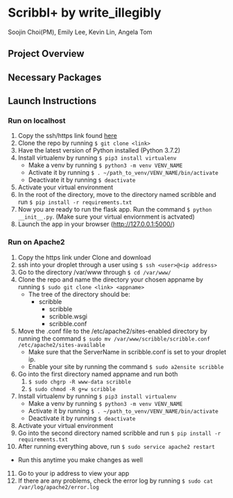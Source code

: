 # Scribbl+ by write_illegibly
Soojin Choi(PM), Emily Lee, Kevin Lin, Angela Tom
## Project Overview

## Necessary Packages

## Launch Instructions
### Run on localhost
1. Copy the ssh/https link found [here](https://github.com/Soojin-C/write_illegibly)
2. Clone the repo by running `$ git clone <link>`
3. Have the latest version of Python installed (Python 3.7.2)
4. Install virtualenv by running `$ pip3 install virtualenv`
   * Make a venv by running `$ python3 -m venv VENV_NAME`
   * Activate it by running `$ . ~/path_to_venv/VENV_NAME/bin/activate`
   * Deactivate it by running `$ deactivate`
5. Activate your virtual environment
6. In the root of the directory, move to the directory named scribble and run `$ pip install -r requirements.txt`
7. Now you are ready to run the flask app. Run the command `$ python __init__.py`. (Make sure your virtual enviornment is actvated)
8. Launch the app in your browser (http://127.0.0.1:5000/)

### Run on Apache2
1. Copy the https link under Clone and download
2. ssh into your droplet through a user using `$ ssh <user>@<ip address>`
3. Go to the directory /var/www through `$ cd /var/www/` 
4. Clone the repo and name the directory your chosen appname by running `$ sudo git clone <link> <appname>`
   * The tree of the directory should be:
      * scribble
         * scribble
         * scribble.wsgi
         * scribble.conf
5. Move the .conf file to the /etc/apache2/sites-enabled directory by running the command `$ sudo mv /var/www/scribble/scribble.conf /etc/apache2/sites-available`
   * Make sure that the ServerName in scribble.conf is set to your droplet ip.
   * Enable your site by running the command `$ sudo a2ensite scribble`
6. Go into the first directory named appname and run both 
    1. `$ sudo chgrp -R www-data scribble`
    2. `$ sudo chmod -R g+w scribble`
7. Install virtualenv by running `$ pip3 install virtualenv`
   * Make a venv by running `$ python3 -m venv VENV_NAME`
   * Activate it by running `$ . ~/path_to_venv/VENV_NAME/bin/activate`
   * Deactivate it by running `$ deactivate`
8. Activate your virtual environment 
9. Go into the second directory named scribble and run `$ pip install -r requirements.txt`
10. After running everything above, run `$ sudo service apache2 restart`
   * Run this anytime you make changes as well
11. Go to your ip address to view your app
12. If there are any problems, check the error log by running `$ sudo cat /var/log/apache2/error.log`
